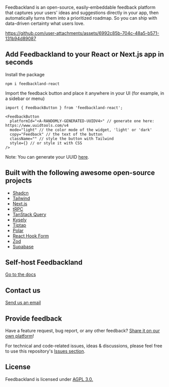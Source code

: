 Feedbackland is an open-source, easily-embeddable feedback platform that captures your users' ideas and suggestions directly in your app, then automatically turns them into a prioritized roadmap. So you can ship with data-driven certainty what users love.

https://github.com/user-attachments/assets/6992c85b-704c-48a5-b571-131b94d89087

## Add Feedbackland to your React or Next.js app in seconds

Install the package
```
npm i feedbackland-react
```

Import the feedback button and place it anywhere in your UI (for example, in a sidebar or menu)
```
import { FeedbackButton } from 'feedbackland-react';
```

```tsx
<FeedbackButton 
  platformId="<A-RANDOMLY-GENERATED-UUIDV4>" // generate one here: https://www.uuidtools.com/v4
  mode="light" // the color mode of the widget, 'light' or 'dark'
  copy="Feedback" // the text of the button
  className="" // style the button with Tailwind
  style={} // or style it with CSS
/>
```

Note: You can generate your UUID [here](https://www.uuidtools.com/v4).

## Built with the following awesome open-source projects

- [Shadcn](https://github.com/shadcn-ui/ui)
- [Tailwind](https://github.com/tailwindlabs/tailwindcss)
- [Next.js](https://github.com/vercel/next.js)
- [tRPC](https://github.com/trpc/trpc)
- [TanStack Query](https://github.com/TanStack/query)
- [Kysely](https://github.com/kysely-org/kysely)
- [Tiptap](https://github.com/ueberdosis/tiptap)
- [Polar](https://github.com/polarsource/polar)
- [React Hook Form](https://github.com/react-hook-form/react-hook-form)
- [Zod](https://github.com/colinhacks/zod)
- [Supabase](https://github.com/supabase/supabase)

## Self-host Feedbackland

[Go to the docs](https://github.com/feedbackland/feedbackland/blob/main/SELFHOSTING.md)

## Contact us

[Send us an email](mailto:hello@feedbackland.com)

## Provide feedback

Have a feature request, bug report, or any other feedback? [Share it on our own platform](https://dogfood.feedbackland.com)!

For technical and code-related issues, ideas & discussions, please feel free to use this repository's [Issues section](https://github.com/feedbackland/feedbackland/issues).

## License

Feedbackland is licensed under [AGPL 3.0.](https://github.com/feedbackland/feedbackland?tab=AGPL-3.0-1-ov-file)
